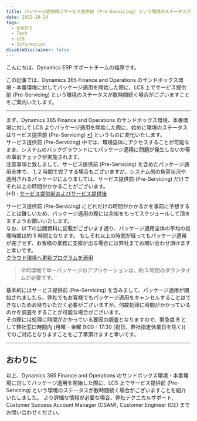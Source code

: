 ```yaml
---
title: パッケージ適用時にサービス提供前 (Pre-Servicing) という環境のステータスが数時間続く場合について
date: 2022-10-24
tags:
  - D365FO
  - Tech
  - LCS
  - Information
disableDisclaimer: false
---
```


こんにちは、Dynamics ERP サポートチームの福原です。

この記事では、Dynamics 365 Finance and Operations のサンドボックス環境・本番環境に対してパッケージ適用を開始した際に、LCS 上でサービス提供前 (Pre-Servicing) という環境のステータスが数時間続く場合がございますことをご案内いたします。
<!-- more -->
---

まず、Dynamics 365 Finance and Operations のサンドボックス環境、本番環境に対して LCS よりパッケージ適用を開始した際に、始めに環境のステータスはサービス提供前 (Pre-Servicing) [*1](#link1) というものに変化いたします。  
サービス提供前 (Pre-Servicing) 中では、環境自体にアクセスすることが可能なまま、システムのバックグラウンドにてパッケージ適用に問題が発生しないか等の事前チェックが実施されます。  
注意事項と致しまして、サービス提供前 (Pre-Servicing) を含めたパッケージ適用全体で、 1, 2 時間で完了する場合もございますが、システム側の負荷状況や適用されるパッケージによりましては、サービス提供前 (Pre-Servicing) だけでそれ以上の時間がかかることがございます。  
<a id='link1'></a> (*1) : [サービス提供前およびサービス提供後](https://learn.microsoft.com/ja-jp/dynamics365/fin-ops-core/dev-itpro/lifecycle-services/pre-post-servicing)

サービス提供前 (Pre-Servicing) にどれだけの時間がかかるかを事前に予想することは難しいため、パッケージ適用の際には余裕をもってスケジュールして頂きますようお願いいたします。  
なお、以下の公開資料に記載がございます通り、パッケージ適用全体の平均の処理時間は約 5 時間となります。
もしそれ以上の時間が経ってもパッケージ適用が完了せず、お客様の業務に支障が出る場合には弊社までお問い合わせ頂けますと幸いです。  
[クラウド環境へ更新プログラムを適用](https://learn.microsoft.com/ja-jp/dynamics365/fin-ops-core/dev-itpro/deployment/apply-deployable-package-system)  
> 平均環境で単一パッケージのアプリケーションは、約 5 時間のダウンタイムが必要です。  
  
基本的にはサービス提供前 (Pre-Servicing) を含みまして、パッケージ適用が開始されましたら、弊社でもお客様でもパッケージ適用をキャンセルすることはできないためお待ちいただく必要がございますが、何故処理に時間がかかっているのかを調査をすることが可能な場合がございます。  
その際には処理に時間がかかっている要因の調査となりますので、緊急度 B として弊社窓口時間内 (月曜 - 金曜 9:00 - 17:30 (祝日、弊社指定休業日を除く)) でのご対応となりますことをご了承頂けますと幸いです。  
  
  
---
## おわりに  
以上、Dynamics 365 Finance and Operations のサンドボックス環境・本番環境に対してパッケージ適用を開始した際に、LCS 上でサービス提供前 (Pre-Servicing) という環境のステータスが数時間続く場合がございますことを紹介いたしました。
より詳細な情報が必要な場合、弊社テクニカルサポート, Customer Success Account Manager (CSAM), Customer Engineer (CE) までお問い合わせください。
